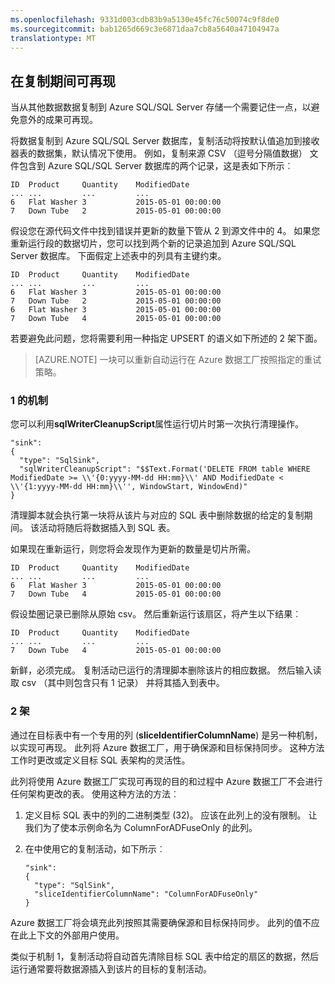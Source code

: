 ```yaml
---
ms.openlocfilehash: 9331d003cdb83b9a5130e45fc76c50074c9f8de0
ms.sourcegitcommit: bab1265d669c3e6871daa7cb8a5640a47104947a
translationtype: MT
---
```

## 在复制期间可再现

当从其他数据数据复制到 Azure SQL/SQL Server 存储一个需要记住一点，以避免意外的成果可再现。 

将数据复制到 Azure SQL/SQL Server 数据库，复制活动将按默认值追加到接收器表的数据集，默认情况下使用。 例如，复制来源 CSV （逗号分隔值数据） 文件包含到 Azure SQL/SQL Server 数据库的两个记录，这是表如下所示︰
    
    ID  Product     Quantity    ModifiedDate
    ... ...         ...         ...
    6   Flat Washer 3           2015-05-01 00:00:00
    7   Down Tube   2           2015-05-01 00:00:00

假设您在源代码文件中找到错误并更新的数量下管从 2 到源文件中的 4。 如果您重新运行段的数据切片，您可以找到两个新的记录追加到 Azure SQL/SQL Server 数据库。 下面假定上述表中的列具有主键约束。
    
    ID  Product     Quantity    ModifiedDate
    ... ...         ...         ...
    6   Flat Washer 3           2015-05-01 00:00:00
    7   Down Tube   2           2015-05-01 00:00:00
    6   Flat Washer 3           2015-05-01 00:00:00
    7   Down Tube   4           2015-05-01 00:00:00

若要避免此问题，您将需要利用一种指定 UPSERT 的语义如下所述的 2 架下面。

> [AZURE.NOTE] 一块可以重新自动运行在 Azure 数据工厂按照指定的重试策略。

### 1 的机制

您可以利用**sqlWriterCleanupScript**属性运行切片时第一次执行清理操作。 

    "sink":  
    { 
      "type": "SqlSink", 
      "sqlWriterCleanupScript": "$$Text.Format('DELETE FROM table WHERE ModifiedDate >= \\'{0:yyyy-MM-dd HH:mm}\\' AND ModifiedDate < \\'{1:yyyy-MM-dd HH:mm}\\'', WindowStart, WindowEnd)"
    }

清理脚本就会执行第一块将从该片与对应的 SQL 表中删除数据的给定的复制期间。 该活动将随后将数据插入到 SQL 表。 

如果现在重新运行，则您将会发现作为更新的数量是切片所需。
    
    ID  Product     Quantity    ModifiedDate
    ... ...         ...         ...
    6   Flat Washer 3           2015-05-01 00:00:00
    7   Down Tube   4           2015-05-01 00:00:00

假设垫圈记录已删除从原始 csv。 然后重新运行该扇区，将产生以下结果︰ 
    
    ID  Product     Quantity    ModifiedDate
    ... ...         ...         ...
    7   Down Tube   4           2015-05-01 00:00:00

新鲜，必须完成。 复制活动已运行的清理脚本删除该片的相应数据。 然后输入读取 csv （其中则包含只有 1 记录） 并将其插入到表中。 

### 2 架

通过在目标表中有一个专用的列 (**sliceIdentifierColumnName**) 是另一种机制，以实现可再现。 此列将 Azure 数据工厂，用于确保源和目标保持同步。 这种方法工作时更改或定义目标 SQL 表架构的灵活性。 

此列将使用 Azure 数据工厂实现可再现的目的和过程中 Azure 数据工厂不会进行任何架构更改的表。 使用这种方法的方法︰

1.  定义目标 SQL 表中的列的二进制类型 (32)。 应该在此列上的没有限制。 让我们为了使本示例命名为 ColumnForADFuseOnly 的此列。
2.  在中使用它的复制活动，如下所示︰

        "sink":  
        { 
          "type": "SqlSink", 
          "sliceIdentifierColumnName": "ColumnForADFuseOnly"
        }

Azure 数据工厂将会填充此列按照其需要确保源和目标保持同步。 此列的值不应在此上下文的外部用户使用。 

类似于机制 1，复制活动将自动首先清除目标 SQL 表中给定的扇区的数据，然后运行通常要将数据源插入到该片的目标的复制活动。 
